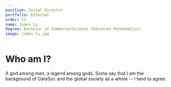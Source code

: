 ```yaml
---
position: Social Director
portfolio: External
order: 12
name: James Lu
degree: Bachelor of Commerce/Science (Advanced Mathematics)
image: james-lu.jpg
---
```

                    
# Who am I?

A god among men, a legend among gods. Some say that I am the background of DataSoc and the global society as a whole -- i tend to agree.

